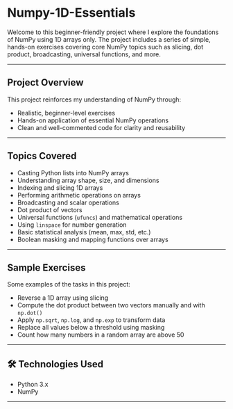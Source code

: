 # Numpy-1D-Essentials


Welcome to this beginner-friendly project where I explore the foundations of NumPy using 1D arrays only. The project includes a series of simple, hands-on exercises covering core NumPy topics such as slicing, dot product, broadcasting, universal functions, and more.

---

##  Project Overview

This project reinforces my understanding of NumPy through:
- Realistic, beginner-level exercises
- Hands-on application of essential NumPy operations
- Clean and well-commented code for clarity and reusability

---

##  Topics Covered

- Casting Python lists into NumPy arrays
- Understanding array shape, size, and dimensions
- Indexing and slicing 1D arrays
- Performing arithmetic operations on arrays
- Broadcasting and scalar operations
- Dot product of vectors
- Universal functions (`ufuncs`) and mathematical operations
- Using `linspace` for number generation
- Basic statistical analysis (mean, max, std, etc.)
- Boolean masking and mapping functions over arrays

---

##  Sample Exercises

Some examples of the tasks in this project:
- Reverse a 1D array using slicing
- Compute the dot product between two vectors manually and with `np.dot()`
- Apply `np.sqrt`, `np.log`, and `np.exp` to transform data
- Replace all values below a threshold using masking
- Count how many numbers in a random array are above 50

---

## 🛠️ Technologies Used

- Python 3.x
- NumPy

---



